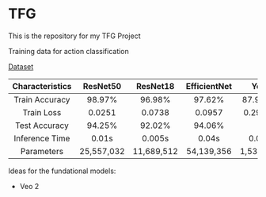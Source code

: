 # TFG
This is the repository for my TFG Project

Training data for action classification

[Dataset](https://universe.roboflow.com/uni-mallw/drowsy-detection-qnv9b/dataset/3)

| Characteristics | ResNet50 | ResNet18 | EfficientNet | Yolo |
|   :---:   |   :---:   |   :---:   |  :---:  |  :---:  |
| Train Accuracy | 98.97% | 96.98% | 97.62% | 87.918% |
| Train Loss | 0.0251 | 0.0738 | 0.0957 | 0.29084 |
| Test Accuracy | 94.25% | 92.02% | 94.06% | |
| Inference Time | 0.01s | 0.005s | 0.04s | 0.055 |
| Parameters | 25,557,032 | 11,689,512 | 54,139,356 | 1,533,666 |


Ideas for the fundational models:

* Veo 2
